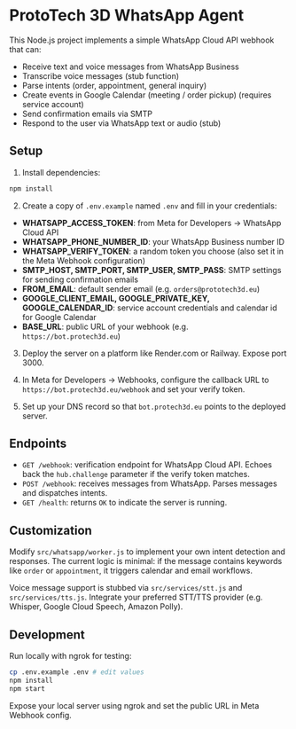 # ProtoTech 3D WhatsApp Agent

This Node.js project implements a simple WhatsApp Cloud API webhook that can:

- Receive text and voice messages from WhatsApp Business
- Transcribe voice messages (stub function)
- Parse intents (order, appointment, general inquiry)
- Create events in Google Calendar (meeting / order pickup) (requires service account)
- Send confirmation emails via SMTP
- Respond to the user via WhatsApp text or audio (stub)

## Setup

1. Install dependencies:

```bash
npm install
```

2. Create a copy of `.env.example` named `.env` and fill in your credentials:

- **WHATSAPP_ACCESS_TOKEN**: from Meta for Developers → WhatsApp Cloud API
- **WHATSAPP_PHONE_NUMBER_ID**: your WhatsApp Business number ID
- **WHATSAPP_VERIFY_TOKEN**: a random token you choose (also set it in the Meta Webhook configuration)
- **SMTP_HOST, SMTP_PORT, SMTP_USER, SMTP_PASS**: SMTP settings for sending confirmation emails
- **FROM_EMAIL**: default sender email (e.g. `orders@prototech3d.eu`)
- **GOOGLE_CLIENT_EMAIL, GOOGLE_PRIVATE_KEY, GOOGLE_CALENDAR_ID**: service account credentials and calendar id for Google Calendar
- **BASE_URL**: public URL of your webhook (e.g. `https://bot.protech3d.eu`)

3. Deploy the server on a platform like Render.com or Railway. Expose port 3000.

4. In Meta for Developers → Webhooks, configure the callback URL to `https://bot.protech3d.eu/webhook` and set your verify token.

5. Set up your DNS record so that `bot.protech3d.eu` points to the deployed server.

## Endpoints

- `GET /webhook`: verification endpoint for WhatsApp Cloud API. Echoes back the `hub.challenge` parameter if the verify token matches.
- `POST /webhook`: receives messages from WhatsApp. Parses messages and dispatches intents.
- `GET /health`: returns `OK` to indicate the server is running.

## Customization

Modify `src/whatsapp/worker.js` to implement your own intent detection and responses. The current logic is minimal: if the message contains keywords like `order` or `appointment`, it triggers calendar and email workflows.

Voice message support is stubbed via `src/services/stt.js` and `src/services/tts.js`. Integrate your preferred STT/TTS provider (e.g. Whisper, Google Cloud Speech, Amazon Polly).

## Development

Run locally with ngrok for testing:

```bash
cp .env.example .env # edit values
npm install
npm start
```

Expose your local server using ngrok and set the public URL in Meta Webhook config.
